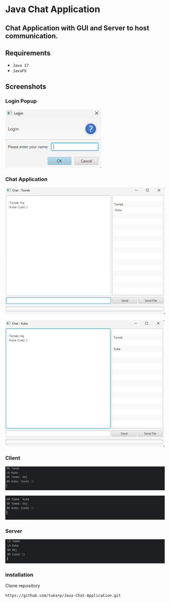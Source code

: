 # Java Chat Application

## Chat Application with GUI and Server to host communication.

## Requirements

- ```Java 17```
- ```JavaFX```

## Screenshots

### Login Popup

![Login Popup](https://github.com/tukarp/Java-Chat-Application/blob/main/Images/Login%20Popup.png)

### Chat Application

![Chat Application 1](https://github.com/tukarp/Java-Chat-Application/blob/main/Images/Chat%20Application%201.png)

![Chat Application 2](https://github.com/tukarp/Java-Chat-Application/blob/main/Images/Chat%20Application%202.png)

### Client

![Client 1](https://github.com/tukarp/Java-Chat-Application/blob/main/Images/Client%201.png)

![Client 2](https://github.com/tukarp/Java-Chat-Application/blob/main/Images/Client%202.png)

### Server

![Server](https://github.com/tukarp/Java-Chat-Application/blob/main/Images/Server.png)

### installation

Clone repository

```
https://github.com/tukarp/Java-Chat-Application.git
```
